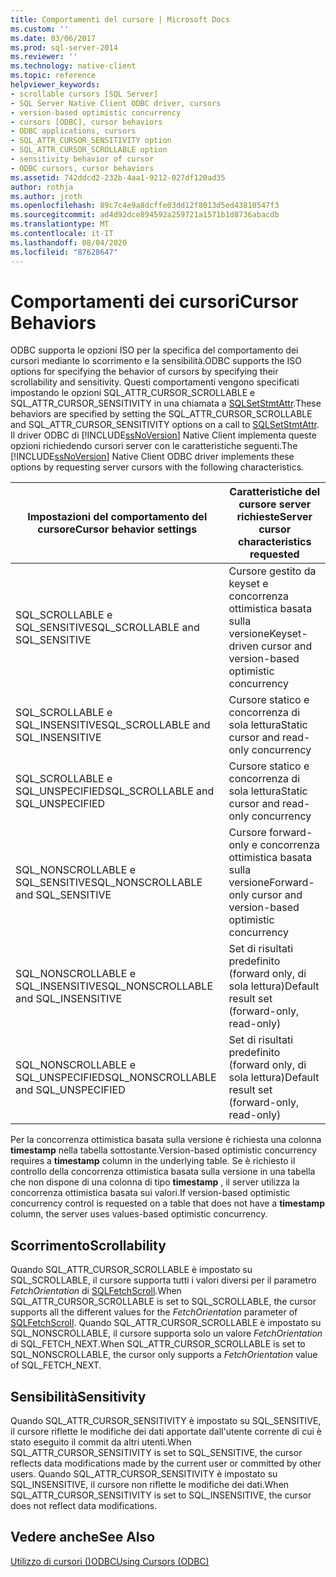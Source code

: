 ```yaml
---
title: Comportamenti del cursore | Microsoft Docs
ms.custom: ''
ms.date: 03/06/2017
ms.prod: sql-server-2014
ms.reviewer: ''
ms.technology: native-client
ms.topic: reference
helpviewer_keywords:
- scrollable cursors [SQL Server]
- SQL Server Native Client ODBC driver, cursors
- version-based optimistic concurrency
- cursors [ODBC], cursor behaviors
- ODBC applications, cursors
- SQL_ATTR_CURSOR_SENSITIVITY option
- SQL_ATTR_CURSOR_SCROLLABLE option
- sensitivity behavior of cursor
- ODBC cursors, cursor behaviors
ms.assetid: 742ddcd2-232b-4aa1-9212-027df120ad35
author: rothja
ms.author: jroth
ms.openlocfilehash: 89c7c4e9a8dcffe03dd12f8013d5ed43810547f3
ms.sourcegitcommit: ad4d92dce894592a259721a1571b1d8736abacdb
ms.translationtype: MT
ms.contentlocale: it-IT
ms.lasthandoff: 08/04/2020
ms.locfileid: "87628647"
---
```

# <a name="cursor-behaviors"></a><span data-ttu-id="cfbd1-102">Comportamenti dei cursori</span><span class="sxs-lookup"><span data-stu-id="cfbd1-102">Cursor Behaviors</span></span>
  <span data-ttu-id="cfbd1-103">ODBC supporta le opzioni ISO per la specifica del comportamento dei cursori mediante lo scorrimento e la sensibilità.</span><span class="sxs-lookup"><span data-stu-id="cfbd1-103">ODBC supports the ISO options for specifying the behavior of cursors by specifying their scrollability and sensitivity.</span></span> <span data-ttu-id="cfbd1-104">Questi comportamenti vengono specificati impostando le opzioni SQL_ATTR_CURSOR_SCROLLABLE e SQL_ATTR_CURSOR_SENSITIVITY in una chiamata a [SQLSetStmtAttr](../native-client-odbc-api/sqlsetstmtattr.md).</span><span class="sxs-lookup"><span data-stu-id="cfbd1-104">These behaviors are specified by setting the SQL_ATTR_CURSOR_SCROLLABLE and SQL_ATTR_CURSOR_SENSITIVITY options on a call to [SQLSetStmtAttr](../native-client-odbc-api/sqlsetstmtattr.md).</span></span> <span data-ttu-id="cfbd1-105">Il driver ODBC di [!INCLUDE[ssNoVersion](../../includes/ssnoversion-md.md)] Native Client implementa queste opzioni richiedendo cursori server con le caratteristiche seguenti.</span><span class="sxs-lookup"><span data-stu-id="cfbd1-105">The [!INCLUDE[ssNoVersion](../../includes/ssnoversion-md.md)] Native Client ODBC driver implements these options by requesting server cursors with the following characteristics.</span></span>  
  
|<span data-ttu-id="cfbd1-106">Impostazioni del comportamento del cursore</span><span class="sxs-lookup"><span data-stu-id="cfbd1-106">Cursor behavior settings</span></span>|<span data-ttu-id="cfbd1-107">Caratteristiche del cursore server richieste</span><span class="sxs-lookup"><span data-stu-id="cfbd1-107">Server cursor characteristics requested</span></span>|  
|------------------------------|---------------------------------------------|  
|<span data-ttu-id="cfbd1-108">SQL_SCROLLABLE e SQL_SENSITIVE</span><span class="sxs-lookup"><span data-stu-id="cfbd1-108">SQL_SCROLLABLE and SQL_SENSITIVE</span></span>|<span data-ttu-id="cfbd1-109">Cursore gestito da keyset e concorrenza ottimistica basata sulla versione</span><span class="sxs-lookup"><span data-stu-id="cfbd1-109">Keyset-driven cursor and version-based optimistic concurrency</span></span>|  
|<span data-ttu-id="cfbd1-110">SQL_SCROLLABLE e SQL_INSENSITIVE</span><span class="sxs-lookup"><span data-stu-id="cfbd1-110">SQL_SCROLLABLE and SQL_INSENSITIVE</span></span>|<span data-ttu-id="cfbd1-111">Cursore statico e concorrenza di sola lettura</span><span class="sxs-lookup"><span data-stu-id="cfbd1-111">Static cursor and read-only concurrency</span></span>|  
|<span data-ttu-id="cfbd1-112">SQL_SCROLLABLE e SQL_UNSPECIFIED</span><span class="sxs-lookup"><span data-stu-id="cfbd1-112">SQL_SCROLLABLE and SQL_UNSPECIFIED</span></span>|<span data-ttu-id="cfbd1-113">Cursore statico e concorrenza di sola lettura</span><span class="sxs-lookup"><span data-stu-id="cfbd1-113">Static cursor and read-only concurrency</span></span>|  
|<span data-ttu-id="cfbd1-114">SQL_NONSCROLLABLE e SQL_SENSITIVE</span><span class="sxs-lookup"><span data-stu-id="cfbd1-114">SQL_NONSCROLLABLE and SQL_SENSITIVE</span></span>|<span data-ttu-id="cfbd1-115">Cursore forward-only e concorrenza ottimistica basata sulla versione</span><span class="sxs-lookup"><span data-stu-id="cfbd1-115">Forward-only cursor and version-based optimistic concurrency</span></span>|  
|<span data-ttu-id="cfbd1-116">SQL_NONSCROLLABLE e SQL_INSENSITIVE</span><span class="sxs-lookup"><span data-stu-id="cfbd1-116">SQL_NONSCROLLABLE and SQL_INSENSITIVE</span></span>|<span data-ttu-id="cfbd1-117">Set di risultati predefinito (forward only, di sola lettura)</span><span class="sxs-lookup"><span data-stu-id="cfbd1-117">Default result set (forward-only, read-only)</span></span>|  
|<span data-ttu-id="cfbd1-118">SQL_NONSCROLLABLE e SQL_UNSPECIFIED</span><span class="sxs-lookup"><span data-stu-id="cfbd1-118">SQL_NONSCROLLABLE and SQL_UNSPECIFIED</span></span>|<span data-ttu-id="cfbd1-119">Set di risultati predefinito (forward only, di sola lettura)</span><span class="sxs-lookup"><span data-stu-id="cfbd1-119">Default result set (forward-only, read-only)</span></span>|  
  
 <span data-ttu-id="cfbd1-120">Per la concorrenza ottimistica basata sulla versione è richiesta una colonna **timestamp** nella tabella sottostante.</span><span class="sxs-lookup"><span data-stu-id="cfbd1-120">Version-based optimistic concurrency requires a **timestamp** column in the underlying table.</span></span> <span data-ttu-id="cfbd1-121">Se è richiesto il controllo della concorrenza ottimistica basata sulla versione in una tabella che non dispone di una colonna di tipo **timestamp** , il server utilizza la concorrenza ottimistica basata sui valori.</span><span class="sxs-lookup"><span data-stu-id="cfbd1-121">If version-based optimistic concurrency control is requested on a table that does not have a **timestamp** column, the server uses values-based optimistic concurrency.</span></span>  
  
## <a name="scrollability"></a><span data-ttu-id="cfbd1-122">Scorrimento</span><span class="sxs-lookup"><span data-stu-id="cfbd1-122">Scrollability</span></span>  
 <span data-ttu-id="cfbd1-123">Quando SQL_ATTR_CURSOR_SCROLLABLE è impostato su SQL_SCROLLABLE, il cursore supporta tutti i valori diversi per il parametro *FetchOrientation* di [SQLFetchScroll](../native-client-odbc-api/sqlfetchscroll.md).</span><span class="sxs-lookup"><span data-stu-id="cfbd1-123">When SQL_ATTR_CURSOR_SCROLLABLE is set to SQL_SCROLLABLE, the cursor supports all the different values for the *FetchOrientation* parameter of [SQLFetchScroll](../native-client-odbc-api/sqlfetchscroll.md).</span></span> <span data-ttu-id="cfbd1-124">Quando SQL_ATTR_CURSOR_SCROLLABLE è impostato su SQL_NONSCROLLABLE, il cursore supporta solo un valore *FetchOrientation* di SQL_FETCH_NEXT.</span><span class="sxs-lookup"><span data-stu-id="cfbd1-124">When SQL_ATTR_CURSOR_SCROLLABLE is set to SQL_NONSCROLLABLE, the cursor only supports a *FetchOrientation* value of SQL_FETCH_NEXT.</span></span>  
  
## <a name="sensitivity"></a><span data-ttu-id="cfbd1-125">Sensibilità</span><span class="sxs-lookup"><span data-stu-id="cfbd1-125">Sensitivity</span></span>  
 <span data-ttu-id="cfbd1-126">Quando SQL_ATTR_CURSOR_SENSITIVITY è impostato su SQL_SENSITIVE, il cursore riflette le modifiche dei dati apportate dall'utente corrente di cui è stato eseguito il commit da altri utenti.</span><span class="sxs-lookup"><span data-stu-id="cfbd1-126">When SQL_ATTR_CURSOR_SENSITIVITY is set to SQL_SENSITIVE, the cursor reflects data modifications made by the current user or committed by other users.</span></span> <span data-ttu-id="cfbd1-127">Quando SQL_ATTR_CURSOR_SENSITIVITY è impostato su SQL_INSENSITIVE, il cursore non riflette le modifiche dei dati.</span><span class="sxs-lookup"><span data-stu-id="cfbd1-127">When SQL_ATTR_CURSOR_SENSITIVITY is set to SQL_INSENSITIVE, the cursor does not reflect data modifications.</span></span>  
  
## <a name="see-also"></a><span data-ttu-id="cfbd1-128">Vedere anche</span><span class="sxs-lookup"><span data-stu-id="cfbd1-128">See Also</span></span>  
 [<span data-ttu-id="cfbd1-129">Utilizzo di cursori &#40;&#41;ODBC</span><span class="sxs-lookup"><span data-stu-id="cfbd1-129">Using Cursors &#40;ODBC&#41;</span></span>](using-cursors-odbc.md)  
  
  
